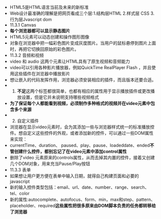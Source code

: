 - HTML5是HTML语言当前及未来的新标准
- Web设计最准确的理解是把网页看成三个层:1.结构层HTML 2.样式层 CSS 3.行为层Jvascript dom
- 11.3.1 Canvas
- **每个浏览器都可以显示静态图片**
- HTML5<canvas>元素可以动态创建和操作图形图像
- <canvas>对象在浏览器中把一幅彩色图片变成灰度图片。当用户的鼠标悬停到图片上面时，再把它切换回原始的彩色图片。
- 11.3.2 音频和视频
- video 和 audio 这两个元素让HTML具有了原生视频和音频能力
- video可以引用各种影片播放器，例如QuickTime RealPlayer Flash ，并且使用这些插件在浏览器中播放影片
- 想让嵌入的代码发挥作用，浏览器必须安装相应的插件，而且版本还要合适。    
- 1. **不足**这两个标签都很简单，也都有相应的属性用于显示播放插件或更改播放设置，但是它并未说明支持哪些视频格式
- **为了保证每个人都能看到视频，必须制作多种格式的视频并在video元素中包含多个来源**
- 2. 自定义插件
- 浏览器在显示video元素时，会为其添加一些与浏览器样式统一的标准播放控件。想自定义这些控件的外观，或者添加新的控件，可以通过一些DOM属性来实现：
- currentTime、duration、 paused、play、pause、loadeddate、ended**不管创建什么控件，都别忘记了在video元素中添加control属性**
- 删除了video 元素原来的controls属性，从而去掉其内置的控件，接着又创建几个DOM对象，用来充当Pause/Play按钮
- 11.3.3 表单
- 如果想让用户更方便在表单中输入日期，就得自己构建页面和必要的javascript
- 新的输入控件类型包括：email、url、date、number、range、search、tel、color
- 新的属性:autocomplete、autofocus、form、min，max和step、pattern、placeholder、required**这些属性把很多原来由DOM脚本负责的任务都转移给了浏览器**

